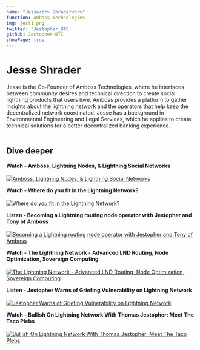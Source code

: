 ```yaml
---
name: "Jesse<br> Shrader<br>"
function: Amboss Technologies
img: jest1.png
twitter: 'Jestopher_BTC'
github: Jestopher-BTC
showPage: true
---
```


# Jesse Shrader
 
Jesse is the Co-Founder of Amboss Technologies, where he interfaces between community desires and technical direction to create social lightning products that users love. Amboss provides a platform to gather insights about the lightning network and the operators that help keep the decentralized network coordinated. Jesse has a background in Environmental Engineering and Legal Services, which he applies to create technical solutions for a better decentralized banking experience.
<br><br>

## Dive deeper


<div class="grid grid-cols-2 gap-5">
<div class="p-3 my-2">

**Watch - Amboss, Lightning Nodes, & Lightning Social Networks** <br><br>
[ ![Amboss, Lightning Nodes, & Lightning Social Networks](/2022/content/jesse1.png)](https://www.youtube.com/watch?v=-l3Y-Rlm39c/)
</div>


<div class="p-3 my-2">

**Watch - Where do you fit in the Lightning Network?** <br><br>
[ ![Where do you fit in the Lightning Network?](/2022/content/wheredoyoufit.png)](https://youtu.be/gdMzicMg80c/)
</div>

<div class="p-3 my-2">

**Listen - Becoming a Lightning routing node operator with Jestopher and Tony of Amboss** <br><br>
[ ![Becoming a Lightning routing node operator with Jestopher and Tony of Amboss](/2022/content/jesse_livera.png)](https://stephanlivera.com/episode/307/)
</div>

<div class="p-3 my-2">

**Watch - The Lightning Network - Advanced LND Routing, Node Optimization, Sovereign Computing** <br><br>
[ ![The Lightning Network - Advanced LND Routing, Node Optimization, Sovereign Computing](/2022/content/jesse_bm.png)](https://www.youtube.com/watch?v=JMXzVKPovak/)
</div>

<div class="p-3 my-2">

**Listen - Jestopher Warns of Griefing Vulnerability on Lightning Network** <br><br>
[ ![Jestopher Warns of Griefing Vulnerability on Lightning Network](/2022/content/jesse_junkies.png)](https://lightningjunkies.net/jestopher-warns-of-griefing-vulnerability-on-lightning-network-lnj041/)
</div>

<div class="p-3 my-2">

**Watch - Bullish On Lightning Network With Thomas Jestopher: Meet The Taco Plebs** <br><br>
[ ![Bullish On Lightning Network With Thomas Jestopher: Meet The Taco Plebs](/2022/content/jesse_bullish.png)](https://www.youtube.com/watch?v=TZj91gT_W70/)
</div>
</div>

<br>

